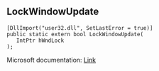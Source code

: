 ## LockWindowUpdate

```
[DllImport("user32.dll", SetLastError = true)]
public static extern bool LockWindowUpdate(
   IntPtr hWndLock
);
```

Microsoft documentation: [Link](https://docs.microsoft.com/en-us/windows/win32/api/winuser/nf-winuser-lockwindowupdate)

